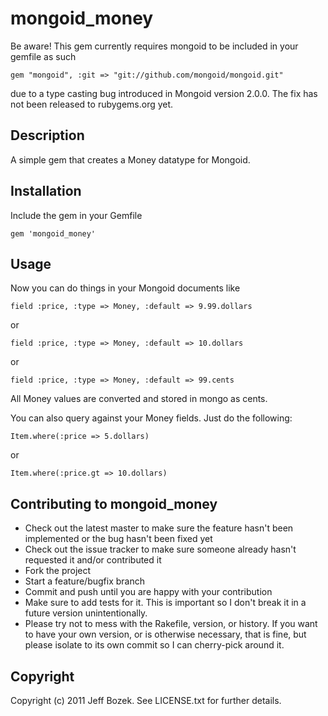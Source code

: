 # mongoid_money

Be aware! This gem currently requires mongoid to be included in your gemfile as such

    gem "mongoid", :git => "git://github.com/mongoid/mongoid.git"

due to a type casting bug introduced in Mongoid version 2.0.0. The fix has not been released to rubygems.org yet.

## Description

A simple gem that creates a Money datatype for Mongoid.

## Installation

Include the gem in your Gemfile

    gem 'mongoid_money'
    
## Usage

Now you can do things in your Mongoid documents like

    field :price, :type => Money, :default => 9.99.dollars

or 

    field :price, :type => Money, :default => 10.dollars

or

    field :price, :type => Money, :default => 99.cents

All Money values are converted and stored in mongo as cents.

You can also query against your Money fields. Just do the following:

    Item.where(:price => 5.dollars)

or

    Item.where(:price.gt => 10.dollars)



## Contributing to mongoid_money
 
* Check out the latest master to make sure the feature hasn't been implemented or the bug hasn't been fixed yet
* Check out the issue tracker to make sure someone already hasn't requested it and/or contributed it
* Fork the project
* Start a feature/bugfix branch
* Commit and push until you are happy with your contribution
* Make sure to add tests for it. This is important so I don't break it in a future version unintentionally.
* Please try not to mess with the Rakefile, version, or history. If you want to have your own version, or is otherwise necessary, that is fine, but please isolate to its own commit so I can cherry-pick around it.

## Copyright

Copyright (c) 2011 Jeff Bozek. See LICENSE.txt for
further details.

